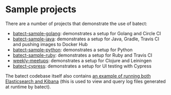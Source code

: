 # Sample projects

There are a number of projects that demonstrate the use of batect:

* [batect-sample-golang](https://github.com/charleskorn/batect-sample-golang): demonstrates a setup for Golang and Circle CI
* [batect-sample-java](https://github.com/charleskorn/batect-sample-java): demonstrates a setup for Java, Gradle, Travis CI and pushing images to Docker Hub
* [batect-sample-python](https://github.com/sbalnojan/batect-sample-python): demonstrates a setup for Python
* [batect-sample-ruby](https://github.com/charleskorn/batect-sample-ruby): demonstrates a setup for Ruby and Travis CI
* [weekly-meetups](https://github.com/safiranugroho/weekly-meetups): demonstrates a setup for Clojure and Leiningen
* [batect-cypress](https://github.com/camjackson/batect-cypress): demonstrates a setup for UI testing with Cypress

The batect codebase itself also contains [an example of running both Elasticsearch and Kibana](https://github.com/charleskorn/batect/tree/master/tools/logViewer)
(this is used to view and query log files generated at runtime by batect).
